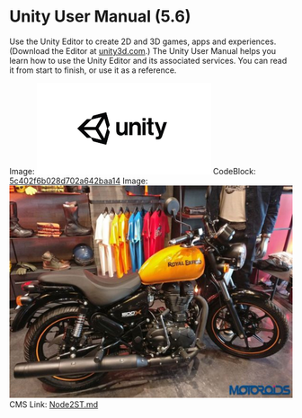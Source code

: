  
# Unity User Manual (5.6) 
 Use the Unity Editor to create 2D and 3D games, apps and experiences. (Download the Editor at [unity3d.com](http://unity3d.com/unity).) 
 The Unity User Manual helps you learn how to use the Unity Editor and its associated services. You can read it from start to finish, or use it as a reference. 
 
 Image: 
 ![abc](Images/DW5a963922d2f2b83b4ce3e9c6_5c3837a4ed64cc1190cbf819.png) 
 CodeBlock: 
 [5c402f6b028d702a642baa14](Examples/TG2_5c402f6b028d702a642baa14.cs) 
 Image: 
 ![abc](Images/RoyalEnfiled2_5c384278ed64cc1190cbf8f1.png) 
 CMS Link: 
 [Node2ST.md](Node2ST.md) 
 
